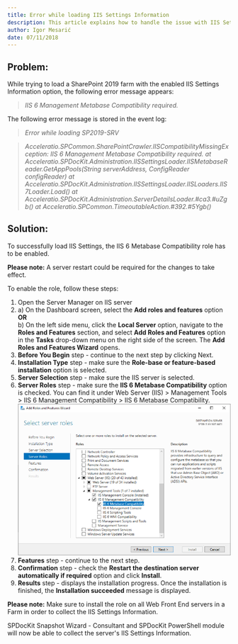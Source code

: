```yaml
---
title: Error while loading IIS Settings Information
description: This article explains how to handle the issue with IIS Settings load on SharePoint 2019.
author: Igor Mesarić    
date: 07/11/2018
---
```


## Problem:
While trying to load a SharePoint 2019 farm with the enabled IIS Settings Information option, the following error message appears:

> *IIS 6 Management Metabase Compatibility required.*

The following error message is stored in the event log:

> *Error while loading SP2019-SRV*

> *Acceleratio.SPCommon.SharePointCrawler.IISCompatibilityMissingException: IIS 6 Management Metabase Compatibility required.*
  *at Acceleratio.SPDocKit.Administration.IISSettingsLoader.IISMetabaseReader.GetAppPools(String serverAddress, ConfigReader configReader)*
  *at Acceleratio.SPDocKit.Administration.IISSettingsLoader.IISLoaders.IIS7Loader.Load()*
  *at Acceleratio.SPDocKit.Administration.ServerDetailsLoader.#ca3.#uZgb()*
  *at Acceleratio.SPCommon.TimeoutableAction.#392.#5Ygb()*

## Solution:
To successfully load IIS Settings, the IIS 6 Metabase Compatibility role has to be enabled. 

__Please note:__ A server restart could be required for the changes to take effect.

To enable the role, follow these steps:

1. Open the Server Manager on IIS server
1. a) On the Dashboard screen, select the __Add roles and features__ option<br/>
__OR__<br/>
b) On the left side menu, click the __Local Server__ option, navigate to the __Roles and Features__ section, and select __Add Roles and Features__ option in the __Tasks__ drop-down menu on the right side of the screen. The __Add Roles and Features Wizard__ opens.
1. __Before You Begin__ step - continue to the next step by clicking Next.
1. __Installation Type__ step - make sure the __Role-base or feature-based installation__ option is selected.
1. __Server Selection__ step - make sure the IIS server is selected.
1. __Server Roles__ step - make sure the __IIS 6 Metabase Compatibility__ option is checked. You can find it under Web Server (IIS) > Management Tools > IIS 6 Management Compatibility > IIS 6 Metabase Compatibility.
![Add Roles and Features Wizard](images/faq/add_roles_and_features_wizard.png)
1. __Features__ step - continue to the next step.
1. __Confirmation__ step - check the __Restart the destination server automatically if required__ option and click __Install__.
1. __Results__ step - displays the installation progress. Once the installation is finished, the __Installation succeeded__ message is displayed. 

__Please note:__ Make sure to install the role on all Web Front End servers in a Farm in order to collect the IIS Settings Information.

SPDocKit Snapshot Wizard - Consultant and SPDocKit PowerShell module will now be able to collect the server's IIS Settings Information.